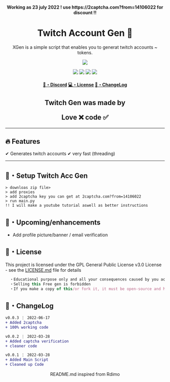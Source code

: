 <h4 align="center">
  Working as 23 july 2022 ! use https://2captcha.com?from=14106022 for discount !!
</h4>

<h1 align="center">
  Twitch Account Gen 👻
</h1>

<p align="center">
  XGen is a simple script that enables you to generat twitch accounts ~ tokens.
</p>

<p align="center"> 
  <kbd>
<img src="https://cdn.discordapp.com/attachments/979841729538687017/980520605415768114/03-gflitch.jpg"></img>
  </kbd>
</p>

<p align="center">
  <img src="https://img.shields.io/github/languages/top/xtekky/Twitch-Account-Gen?style=flat-square" </a>
  <img src="https://img.shields.io/github/last-commit/xtekky/Twitch-Account-Gen?style=flat-square" </a>
  <img src="https://img.shields.io/github/stars/xtekky/Twitch-Account-Gen?color=7F9DE0&label=Stars&style=flat-square" </a>
  <img src="https://img.shields.io/github/forks/xtekky/Twitch-Account-Gen?color=7F9DE0&label=Forks&style=flat-square" </a>
</p>

<h4 align="center">
  <a href="https://discord.gg/onlp">🌌・Discord</a>
  <a href="https://github.com/xtekky/Twitch-Account-Gen#license">💻・License</a>
  <a href="https://github.com/xtekky/Twitch-Account-Gen#changelog">📜・ChangeLog</a>
</h4>

<h2 align="center">
  Twitch Gen was made by

Love ❌ code ✅

</h2>

---

## :fire: Features

✔ Generates twitch accounts
✔ very fast (threading)

---

## 🚀・Setup Twitch Acc Gen

```sh-session
> downloas zip file>
> add proxies 
> add 2captcha key you can get at 2captcha.com?from=14106022
> run main.py
!! I will make a youtube tutorial aswell as better instructions
```

## 🎉・Upcoming/enhancements

- Add profile picture/banner / email verification

## 📄・License

This project is licensed under the GPL General Public License v3.0 License - see the [LICENSE.md](./LICENSE) file for details
```js
  ・Educational purpose only and all your consequences caused by you actions is your responsibility
  ・Selling this Free gen is forbidden
  ・If you make a copy of this/or fork it, it must be open-source and have credits linking to this repo
```

## 💭・ChangeLog

```diff
v0.0.3 ⋮ 2022-06-17
+ Added 2captcha
+ 100% working code

v0.0.2 ⋮ 2022-03-28
+ Added captcha verification
+ cleaner code

v0.0.1 ⋮ 2022-03-28
+ Added Main Script
+ Cleaned up Code
```

<p align="center">
  README.md inspired from Rdimo
</p>
